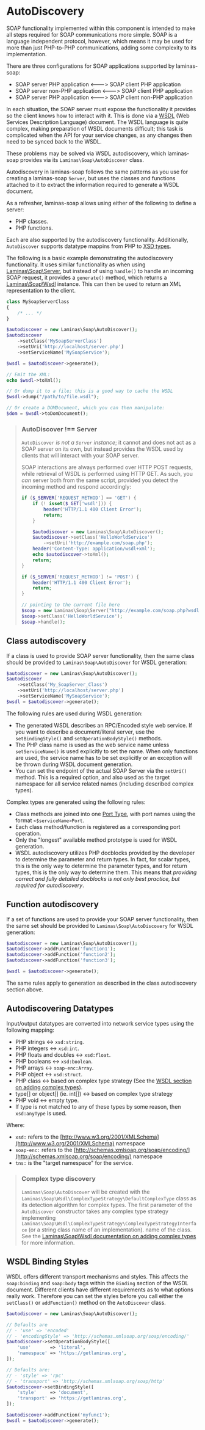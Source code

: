 # AutoDiscovery

SOAP functionality implemented within this component is intended to make all
steps required for SOAP communications more simple. SOAP is a language
independent protocol, however, which means it may be used for more than just
PHP-to-PHP communications, adding some complexity to its implementation.

There are three configurations for SOAP applications supported by laminas-soap:

- SOAP server PHP application &lt;---&gt; SOAP client PHP application
- SOAP server non-PHP application &lt;---&gt; SOAP client PHP application
- SOAP server PHP application &lt;---&gt; SOAP client non-PHP application

In each situation, the SOAP server must expose the functionality it provides so
the client knows how to interact with it. This is done via a
[WSDL](http://www.w3.org/TR/wsdl) (Web Services Description Language) document.
The WSDL language is quite complex, making preparation of WSDL documents
difficult; this task is complicated when the API for your service changes, as
any changes then need to be synced back to the WSDL.

These problems may be solved via WSDL autodiscovery, which laminas-soap provides
via its `Laminas\Soap\AutoDiscover` class.

Autodiscovery in laminas-soap follows the same patterns as you use for creating a
laminas-soap `Server`, but uses the classes and functions attached to it to extract
the information required to generate a WSDL document.

As a refresher, laminas-soap allows using either of the following to define a
server:

- PHP classes.
- PHP functions.

Each are also supported by the autodiscovery functionality. Additionally,
`AutoDiscover` supports datatype mappins from PHP to [XSD types](http://www.w3.org/TR/xmlschema-2/).

The following is a basic example demonstrating the autodiscovery functionality.
It uses similar functionality as when using [Laminas\Soap\Server](server.md), but
instead of using `handle()` to handle an incoming SOAP request, it provides a
`generate()` method, which returns a [Laminas\Soap\Wsdl](wsdl.md) instance. This
can then be used to return an XML representation to the client.

```php
class MySoapServerClass
{
    /* ... */
}

$autodiscover = new Laminas\Soap\AutoDiscover();
$autodiscover
    ->setClass('MySoapServerClass')
    ->setUri('http://localhost/server.php')
    ->setServiceName('MySoapService');

$wsdl = $autodiscover->generate();

// Emit the XML:
echo $wsdl->toXml();

// Or dump it to a file; this is a good way to cache the WSDL
$wsdl->dump("/path/to/file.wsdl");

// Or create a DOMDocument, which you can then manipulate:
$dom = $wsdl->toDomDocument();
```

> ### AutoDiscover !== Server
>
> `AutoDiscover` *is not a `Server` instance*; it cannot and does not act as a
> SOAP server on its own, but instead provides the WSDL used by clients that
> will interact with your SOAP server.
>
> SOAP interactions are always performed over HTTP POST requests, while
> retrieval of WSDL is performed using HTTP GET. As such, you *can* server both
> from the same script, provided you detect the incoming method and respond
> accordingly:
>
> ```php
> if ($_SERVER['REQUEST_METHOD'] == 'GET') {
>     if (! isset($_GET['wsdl'])) {
>         header('HTTP/1.1 400 Client Error');
>         return;
>     }
>
>     $autodiscover = new Laminas\Soap\AutoDiscover();
>     $autodiscover->setClass('HelloWorldService')
>         ->setUri('http://example.com/soap.php');
>     header('Content-Type: application/wsdl+xml');
>     echo $autodiscover->toXml();
>     return;
> }
>
> if ($_SERVER['REQUEST_METHOD'] != 'POST') {
>     header('HTTP/1.1 400 Client Error');
>     return;
> }
>
> // pointing to the current file here
> $soap = new Laminas\Soap\Server("http://example.com/soap.php?wsdl");
> $soap->setClass('HelloWorldService');
> $soap->handle();
> ```

## Class autodiscovery

If a class is used to provide SOAP server functionality, then the same class
should be provided to `Laminas\Soap\AutoDiscover` for WSDL generation:

```php
$autodiscover = new Laminas\Soap\AutoDiscover();
$autodiscover
    ->setClass('My_SoapServer_Class')
    ->setUri('http://localhost/server.php')
    ->setServiceName('MySoapService');
$wsdl = $autodiscover->generate();
```

The following rules are used during WSDL generation:

- The generated WSDL describes an RPC/Encoded style web service. If you want to
  describe a document/literal server, use the `setBindingStyle()` and
  `setOperationBodyStyle()` methods.
- The PHP class name is used as the web service name unless `setServiceName()`
  is used explicitly to set the name. When only functions are used, the service
  name has to be set explicitly or an exception will be thrown during WSDL
  document generation.
- You can set the endpoint of the actual SOAP Server via the `setUri()` method.
  This is a required option, and also used as the target namespace for all
  service related names (including described complex types).

Complex types are generated using the following rules:

- Class methods are joined into one [Port Type](http://www.w3.org/TR/wsdl#_porttypes),
  with port names using the format `<$serviceName>Port`.
- Each class method/function is registered as a corresponding port operation.
- Only the "longest" available method prototype is used for WSDL generation.
- WSDL autodiscovery utilizes PHP docblocks provided by the developer to determine the
  parameter and return types. In fact, for scalar types, this is the only way to
  determine the parameter types, and for return types, this is the only way to
  determine them.  This means that *providing correct and fully detailed
  docblocks is not only best practice, but required for autodiscovery*.

## Function autodiscovery

If a set of functions are used to provide your SOAP server functionality, then
the same set should be provided to `Laminas\Soap\AutoDiscovery` for WSDL
generation:

```php
$autodiscover = new Laminas\Soap\AutoDiscover();
$autodiscover->addFunction('function1');
$autodiscover->addFunction('function2');
$autodiscover->addFunction('function3');

$wsdl = $autodiscover->generate();
```

The same rules apply to generation as described in the class autodiscovery section above.

## Autodiscovering Datatypes

Input/output datatypes are converted into network service types using the
following mapping:

- PHP strings &lt;-&gt; `xsd:string`.
- PHP integers &lt;-&gt; `xsd:int`.
- PHP floats and doubles &lt;-&gt; `xsd:float`.
- PHP booleans &lt;-&gt; `xsd:boolean`.
- PHP arrays &lt;-&gt; `soap-enc:Array`.
- PHP object &lt;-&gt; `xsd:struct`.
- PHP class &lt;-&gt; based on complex type strategy (See the [WSDL section on adding complex types](wsdl.md#adding-complex-type-information)).
- type\[\] or object\[\] (ie. int\[\]) &lt;-&gt; based on complex type strategy
- PHP void &lt;-&gt; empty type.
- If type is not matched to any of these types by some reason, then `xsd:anyType` is used.

Where:

- `xsd:` refers to the [http://www.w3.org/2001/XMLSchema](http://www.w3.org/2001/XMLSchema)
  namespace
- `soap-enc:` refers to the [http://schemas.xmlsoap.org/soap/encoding/](http://schemas.xmlsoap.org/soap/encoding/)
  namespace
- `tns:` is the "target namespace" for the service.

> ### Complex type discovery
>
> `Laminas\Soap\AutoDiscover` will be created with the
> `Laminas\Soap\Wsdl\ComplexTypeStrategy\DefaultComplexType` class as its detection
> algorithm for complex types. The first parameter of the `AutoDiscover`
> constructor takes any complex type strategy implementing
> `Laminas\Soap\Wsdl\ComplexTypeStrategy\ComplexTypeStrategyInterface` (or a string
> class name of an implementation).  name of the class. See the
> [Laminas\Soap\Wsdl documentation on adding complex types](wsdl.md#adding-complex-type-information)
> for more information.

## WSDL Binding Styles

WSDL offers different transport mechanisms and styles. This affects the
`soap:binding` and `soap:body` tags within the `Binding` section of the WSDL
document. Different clients have different requirements as to what options
really work. Therefore you can set the styles before you call either the
`setClass()` or `addFunction()` method on the `AutoDiscover` class.

```php
$autodiscover = new Laminas\Soap\AutoDiscover();

// Defaults are
// - 'use' => 'encoded'
// - 'encodingStyle' => 'http://schemas.xmlsoap.org/soap/encoding/'
$autodiscover->setOperationBodyStyle([
    'use'       => 'literal',
    'namespace' => 'https://getlaminas.org',
]);

// Defaults are:
// - 'style' => 'rpc'
// - 'transport' => 'http://schemas.xmlsoap.org/soap/http'
$autodiscover->setBindingStyle([
    'style'     => 'document',
    'transport' => 'https://getlaminas.org',
]);

$autodiscover->addFunction('myfunc1');
$wsdl = $autodiscover->generate();
```
